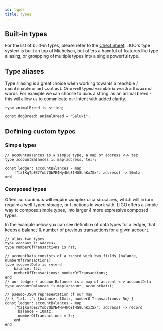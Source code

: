 ```yaml
---
id: types
title: Types
---
```


## Built-in types

For the list of built-in types, please refer to the [Cheat Sheet](language-basics/cheat-sheet.md). LIGO's type system is built on top of Michelson, but offers a handful of features like type aliasing, or groupping of multiple types into a single powerful type.

## Type aliases

Type aliasing is a great choice when working towards a readable / maintainable smart contract. One well typed variable is worth a thousand words. For example we can choose to *alias* a string, as an animal breed - this will allow us to comunicate our intent with added clarity.

<!--DOCUSAURUS_CODE_TABS-->
<!--Pascaligo-->
```pascaligo skip
type animalBreed is string;

const dogBreed: animalBreed = "Saluki"; 
```

<!--END_DOCUSAURUS_CODE_TABS-->

## Defining custom types

### Simple types
<!--DOCUSAURUS_CODE_TABS-->
<!--Pascaligo-->
```pascaligo skip
// accountBalances is a simple type, a map of address <-> tez
type accountBalances is map(address, tez);

const ledger: accountBalances = map
    ("tz1KqTpEZ7Yob7QbPE4Hy4Wo8fHG8LhKxZSx": address) -> 10mtz
end
```

<!--END_DOCUSAURUS_CODE_TABS-->


### Composed types

Often our contracts will require complex data structures, which will in turn require a well-typed storage, or functions to work with. LIGO offers a simple way to compose simple types, into larger & more expressive composed types.

In the example below you can see definition of data types for a ledger, that keeps a balance & number of previous transactions for a given account.

<!--DOCUSAURUS_CODE_TABS-->
<!--Pascaligo-->
```pascaligo skip
// alias two types
type account is address;
type numberOfTransactions is nat;

// accountData consists of a record with two fields (balance, numberOfTransactions)
type accountData is record
    balance: tez;
    numberOfTransactions: numberOfTransactions;
end
// our ledger / accountBalances is a map of account <-> accountData
type accountBalances is map(account, accountData);

// pseudo-JSON representation of our map 
// { "tz1...": {balance: 10mtz, numberOfTransactions: 5n} }
const ledger: accountBalances = map
    ("tz1KqTpEZ7Yob7QbPE4Hy4Wo8fHG8LhKxZSx": address) -> record
      balance = 10mtz;
      numberOfTransactions = 5n;
    end
end
```

<!--END_DOCUSAURUS_CODE_TABS-->
